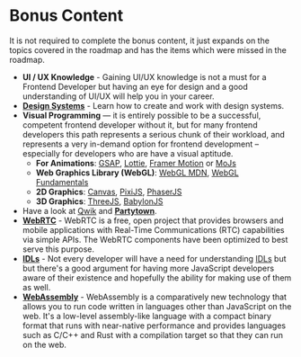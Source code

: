 # Bonus Content

It is not required to complete the bonus content, it just expands on the topics covered in the roadmap and has the items which were missed in the roadmap.

* **UI / UX Knowledge** - Gaining UI/UX knowledge is not a must for a Frontend Developer but having an eye for design and a good understanding of UI/UX will help you in your career.
* **[Design Systems](/design-system)** - Learn how to create and work with design systems.
* **Visual Programming** — it is entirely possible to be a successful, competent frontend developer without it, but for many frontend developers this path represents a serious chunk of their workload, and represents a very in-demand option for frontend development – especially for developers who are have a visual aptitude.
  * **For Animations**: [GSAP](https://greensock.com/gsap/), [Lottie](https://airbnb.design/lottie/), [Framer Motion](https://github.com/framer/motion) or [MoJs](https://mojs.github.io/)
  * **Web Graphics Library (WebGL)**: [WebGL MDN](https://developer.mozilla.org/en-US/docs/Web/API/WebGL_API/Tutorial), [WebGL Fundamentals](https://webglfundamentals.org/webgl/lessons/webgl-fundamentals.html)
  * **2D Graphics**: [Canvas](https://developer.mozilla.org/en-US/docs/Web/API/Canvas_API), [PixiJS](https://pixijs.com/), [PhaserJS](https://phaser.io/)
  * **3D Graphics**: [ThreeJS](https://threejs.org/), [BabylonJS](https://www.babylonjs.com/)
* Have a look at [Qwik](https://qwik.builder.io/) and **[Partytown](https://partytown.builder.io/)**.
* **[WebRTC](https://developer.mozilla.org/en-US/docs/Web/API/WebRTC_API)** - WebRTC is a free, open project that provides browsers and mobile applications with Real-Time Communications (RTC) capabilities via simple APIs. The WebRTC components have been optimized to best serve this purpose.
* **[IDLs](https://developer.mozilla.org/en-US/docs/Glossary/IDL)** - Not every developer will have a need for understanding [IDLs](https://developer.mozilla.org/en-US/docs/Glossary/IDL) but but there's a good argument for having more JavaScript developers aware of their existence and hopefully the ability for making use of them as well.
* **[WebAssembly](https://developer.mozilla.org/en-US/docs/WebAssembly)** - WebAssembly is a comparatively new technology that allows you to run code written in languages other than JavaScript on the web. It's a low-level assembly-like language with a compact binary format that runs with near-native performance and provides languages such as C/C++ and Rust with a compilation target so that they can run on the web.
